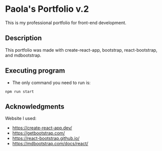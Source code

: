 # Paola's Portfolio v.2

This is my professional portfolio for front-end development. 

## Description

This portfolio was made with create-react-app, bootstrap, react-bootstrap, and mdbootstrap.

## Executing program

* The only command you need to run is:

```
npm run start
```

## Acknowledgments

Website I used:
* https://create-react-app.dev/
* https://getbootstrap.com/
* https://react-bootstrap.github.io/
* https://mdbootstrap.com/docs/react/
